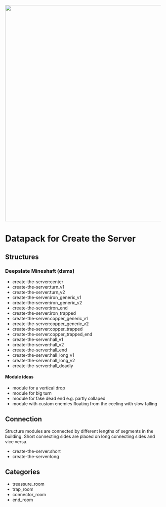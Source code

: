 <img src="https://cdn.discordapp.com/attachments/789869826397962271/1111774777091301426/Create_the_Server.png"  width="700">

# Datapack for Create the Server

## Structures

### Deepslate Mineshaft (dsms)

  - create-the-server:center
  - create-the-server:turn_v1
  - create-the-server:turn_v2
  - create-the-server:iron_generic_v1
  - create-the-server:iron_generic_v2
  - create-the-server:iron_end
  - create-the-server:iron_trapped
  - create-the-server:copper_generic_v1
  - create-the-server:copper_generic_v2
  - create-the-server:copper_trapped
  - create-the-server:copper_trapped_end
  - create-the-server:hall_v1
  - create-the-server:hall_v2
  - create-the-server:hall_end
  - create-the-server:hall_long_v1 
  - create-the-server:hall_long_v2
  - create-the-server:hall_deadly 

#### Module ideas

- module for a vertical drop
- module for big turn
- module for fake dead end e.g. partly collaped
- module with custom enemies floating from the ceeling with slow falling

## Connection

Structure modules are connected by different lengths of segments in the building. Short connecting sides are placed on long connecting sides and vice versa.

- create-the-server:short
- create-the-server:long

## Categories

- treassure_room
- trap_room
- connector_room
- end_room


